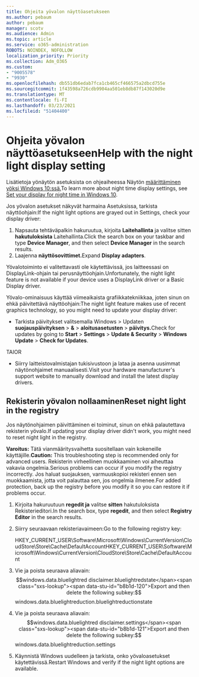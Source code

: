 ```yaml
---
title: Ohjeita yövalon näyttöasetukseen
ms.author: pebaum
author: pebaum
manager: scotv
ms.audience: Admin
ms.topic: article
ms.service: o365-administration
ROBOTS: NOINDEX, NOFOLLOW
localization_priority: Priority
ms.collection: Adm_O365
ms.custom:
- "9005578"
- "9930"
ms.openlocfilehash: db551db6edab7fca1cb465cf466575a2dbcd755e
ms.sourcegitcommit: 1f43598a726cdb9904aa501eb8db87f143020d9e
ms.translationtype: MT
ms.contentlocale: fi-FI
ms.lasthandoff: 03/23/2021
ms.locfileid: "51404400"
---
```

# <a name="help-with-the-night-light-display-setting"></a><span data-ttu-id="b8b1d-102">Ohjeita yövalon näyttöasetukseen</span><span class="sxs-lookup"><span data-stu-id="b8b1d-102">Help with the night light display setting</span></span>

<span data-ttu-id="b8b1d-103">Lisätietoja yönäytön asetuksista on ohjeaiheessa Näytön [määrittäminen yöksi Windows 10:ssä.](https://support.microsoft.com/windows/set-your-display-for-night-time-in-windows-10-18fe903a-e0a1-8326-4c68-fd23d7aaf136)</span><span class="sxs-lookup"><span data-stu-id="b8b1d-103">To learn more about night time display settings, see [Set your display for night time in Windows 10](https://support.microsoft.com/windows/set-your-display-for-night-time-in-windows-10-18fe903a-e0a1-8326-4c68-fd23d7aaf136).</span></span>

<span data-ttu-id="b8b1d-104">Jos yövalon asetukset näkyvät harmaina Asetuksissa, tarkista näyttöohjain:</span><span class="sxs-lookup"><span data-stu-id="b8b1d-104">If the night light options are grayed out in Settings, check your display driver:</span></span> 

1. <span data-ttu-id="b8b1d-105">Napsauta tehtäväpalkin hakuruutua, kirjoita **Laitehallinta** ja valitse sitten **hakutuloksista** Laitehallinta.</span><span class="sxs-lookup"><span data-stu-id="b8b1d-105">Click the search box on your taskbar and type **Device Manager**, and then select **Device Manager** in the search results.</span></span>
1. <span data-ttu-id="b8b1d-106">Laajenna **näyttösovittimet.**</span><span class="sxs-lookup"><span data-stu-id="b8b1d-106">Expand **Display adapters**.</span></span> 

<span data-ttu-id="b8b1d-107">Yövalotoiminto ei valitettavasti ole käytettävissä, jos laitteessasi on DisplayLink-ohjain tai perusnäyttöohjain.</span><span class="sxs-lookup"><span data-stu-id="b8b1d-107">Unfortunately, the night light feature is not available if your device uses a DisplayLink driver or a Basic Display driver.</span></span>

<span data-ttu-id="b8b1d-108">Yövalo-ominaisuus käyttää viimeaikaista grafiikkatekniikkaa, joten sinun on ehkä päivitettävä näyttöohjain:</span><span class="sxs-lookup"><span data-stu-id="b8b1d-108">The night light feature makes use of recent graphics technology, so you might need to update your display driver:</span></span>  

- <span data-ttu-id="b8b1d-109">Tarkista päivitykset valitsemalla Windows  >  Updaten **suojauspäivityksen**  >  **&**  >  **aloitusasetusten**  >  **päivitys.**</span><span class="sxs-lookup"><span data-stu-id="b8b1d-109">Check for updates by going to **Start** > **Settings** > **Update & Security** > **Windows Update** > **Check for Updates**.</span></span>  

<span data-ttu-id="b8b1d-110">TAI</span><span class="sxs-lookup"><span data-stu-id="b8b1d-110">OR</span></span>

- <span data-ttu-id="b8b1d-111">Siirry laitteistovalmistajan tukisivustoon ja lataa ja asenna uusimmat näytönohjaimet manuaalisesti.</span><span class="sxs-lookup"><span data-stu-id="b8b1d-111">Visit your hardware manufacturer's support website to manually download and install the latest display drivers.</span></span>

## <a name="reset-night-light-in-the-registry"></a><span data-ttu-id="b8b1d-112">Rekisterin yövalon nollaaminen</span><span class="sxs-lookup"><span data-stu-id="b8b1d-112">Reset night light in the registry</span></span>

<span data-ttu-id="b8b1d-113">Jos näytönohjaimen päivittäminen ei toiminut, sinun on ehkä palautettava rekisterin yövalo.</span><span class="sxs-lookup"><span data-stu-id="b8b1d-113">If updating your display driver didn't work, you might need to reset night light in the registry.</span></span>  

<span data-ttu-id="b8b1d-114">**Varoitus:** Tätä vianmääritysvaihetta suositellaan vain kokeneille käyttäjille.</span><span class="sxs-lookup"><span data-stu-id="b8b1d-114">**Caution:** This troubleshooting step is recommended only for advanced users.</span></span> <span data-ttu-id="b8b1d-115">Rekisterin virheellinen muokkaaminen voi aiheuttaa vakavia ongelmia.</span><span class="sxs-lookup"><span data-stu-id="b8b1d-115">Serious problems can occur if you modify the registry incorrectly.</span></span> <span data-ttu-id="b8b1d-116">Jos haluat suojauksen, varmuuskopioi rekisteri ennen sen muokkaamista, jotta voit palauttaa sen, jos ongelmia ilmenee.</span><span class="sxs-lookup"><span data-stu-id="b8b1d-116">For added protection, back up the registry before you modify it so  you can restore it if problems occur.</span></span>

1. <span data-ttu-id="b8b1d-117">Kirjoita hakuruutuun **regedit ja** valitse **sitten** hakutuloksista Rekisterieditori.</span><span class="sxs-lookup"><span data-stu-id="b8b1d-117">In the search box, type **regedit**, and then select **Registry Editor** in the search results.</span></span>

1. <span data-ttu-id="b8b1d-118">Siirry seuraavaan rekisteriavaimeen:</span><span class="sxs-lookup"><span data-stu-id="b8b1d-118">Go to the following registry key:</span></span> 

    <span data-ttu-id="b8b1d-119">HKEY_CURRENT_USER\Software\Microsoft\Windows\CurrentVersion\CloudStore\Store\Cache\DefaultAccount</span><span class="sxs-lookup"><span data-stu-id="b8b1d-119">HKEY_CURRENT_USER\Software\Microsoft\Windows\CurrentVersion\CloudStore\Store\Cache\DefaultAccount</span></span>

1. <span data-ttu-id="b8b1d-120">Vie ja poista seuraava aliavain:$$windows.data.bluelightred disclaimer.bluelightredstate</span><span class="sxs-lookup"><span data-stu-id="b8b1d-120">Export and then delete the following subkey:$$windows.data.bluelightreduction.bluelightreductionstate</span></span>

1. <span data-ttu-id="b8b1d-121">Vie ja poista seuraava aliavain:$$windows.data.bluelightred disclaimer.settings</span><span class="sxs-lookup"><span data-stu-id="b8b1d-121">Export and then delete the following subkey:$$windows.data.bluelightreduction.settings</span></span>

1. <span data-ttu-id="b8b1d-122">Käynnistä Windows uudelleen ja tarkista, onko yövaloasetukset käytettävissä.</span><span class="sxs-lookup"><span data-stu-id="b8b1d-122">Restart Windows and verify if the night light options are available.</span></span>


